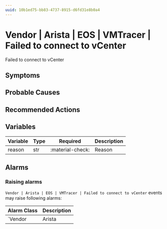 ```yaml
---
uuid: 10b1ed75-bb83-4737-8915-d6fd31e8b0a4
---
```

# Vendor | Arista | EOS | VMTracer | Failed to connect to vCenter

Failed to connect to vCenter

## Symptoms

## Probable Causes

## Recommended Actions

## Variables

Variable | Type | Required | Description
--- | --- | --- | ---
reason | str | :material-check: | Reason

## Alarms

### Raising alarms

`Vendor | Arista | EOS | VMTracer | Failed to connect to vCenter` events may raise following alarms:

Alarm Class | Description
--- | ---
`Vendor | Arista | EOS | VMTracer | Failed to connect to vCenter` | dispose
